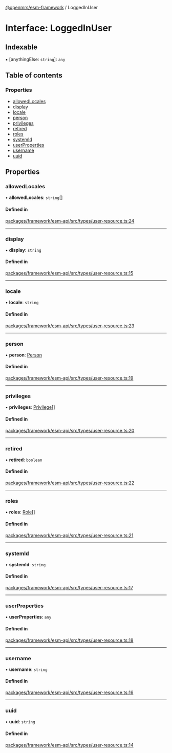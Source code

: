 [@openmrs/esm-framework](../API.md) / LoggedInUser

# Interface: LoggedInUser

## Indexable

▪ [anythingElse: `string`]: `any`

## Table of contents

### Properties

- [allowedLocales](loggedinuser.md#allowedlocales)
- [display](loggedinuser.md#display)
- [locale](loggedinuser.md#locale)
- [person](loggedinuser.md#person)
- [privileges](loggedinuser.md#privileges)
- [retired](loggedinuser.md#retired)
- [roles](loggedinuser.md#roles)
- [systemId](loggedinuser.md#systemid)
- [userProperties](loggedinuser.md#userproperties)
- [username](loggedinuser.md#username)
- [uuid](loggedinuser.md#uuid)

## Properties

### allowedLocales

• **allowedLocales**: `string`[]

#### Defined in

[packages/framework/esm-api/src/types/user-resource.ts:24](https://github.com/openmrs/openmrs-esm-core/blob/master/packages/framework/esm-api/src/types/user-resource.ts#L24)

___

### display

• **display**: `string`

#### Defined in

[packages/framework/esm-api/src/types/user-resource.ts:15](https://github.com/openmrs/openmrs-esm-core/blob/master/packages/framework/esm-api/src/types/user-resource.ts#L15)

___

### locale

• **locale**: `string`

#### Defined in

[packages/framework/esm-api/src/types/user-resource.ts:23](https://github.com/openmrs/openmrs-esm-core/blob/master/packages/framework/esm-api/src/types/user-resource.ts#L23)

___

### person

• **person**: [Person](person.md)

#### Defined in

[packages/framework/esm-api/src/types/user-resource.ts:19](https://github.com/openmrs/openmrs-esm-core/blob/master/packages/framework/esm-api/src/types/user-resource.ts#L19)

___

### privileges

• **privileges**: [Privilege](privilege.md)[]

#### Defined in

[packages/framework/esm-api/src/types/user-resource.ts:20](https://github.com/openmrs/openmrs-esm-core/blob/master/packages/framework/esm-api/src/types/user-resource.ts#L20)

___

### retired

• **retired**: `boolean`

#### Defined in

[packages/framework/esm-api/src/types/user-resource.ts:22](https://github.com/openmrs/openmrs-esm-core/blob/master/packages/framework/esm-api/src/types/user-resource.ts#L22)

___

### roles

• **roles**: [Role](role.md)[]

#### Defined in

[packages/framework/esm-api/src/types/user-resource.ts:21](https://github.com/openmrs/openmrs-esm-core/blob/master/packages/framework/esm-api/src/types/user-resource.ts#L21)

___

### systemId

• **systemId**: `string`

#### Defined in

[packages/framework/esm-api/src/types/user-resource.ts:17](https://github.com/openmrs/openmrs-esm-core/blob/master/packages/framework/esm-api/src/types/user-resource.ts#L17)

___

### userProperties

• **userProperties**: `any`

#### Defined in

[packages/framework/esm-api/src/types/user-resource.ts:18](https://github.com/openmrs/openmrs-esm-core/blob/master/packages/framework/esm-api/src/types/user-resource.ts#L18)

___

### username

• **username**: `string`

#### Defined in

[packages/framework/esm-api/src/types/user-resource.ts:16](https://github.com/openmrs/openmrs-esm-core/blob/master/packages/framework/esm-api/src/types/user-resource.ts#L16)

___

### uuid

• **uuid**: `string`

#### Defined in

[packages/framework/esm-api/src/types/user-resource.ts:14](https://github.com/openmrs/openmrs-esm-core/blob/master/packages/framework/esm-api/src/types/user-resource.ts#L14)
